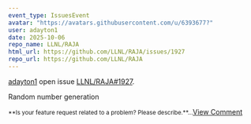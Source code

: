 ```yaml
---
event_type: IssuesEvent
avatar: "https://avatars.githubusercontent.com/u/6393677?"
user: adayton1
date: 2025-10-06
repo_name: LLNL/RAJA
html_url: https://github.com/LLNL/RAJA/issues/1927
repo_url: https://github.com/LLNL/RAJA
---
```


<a href='https://github.com/adayton1' target='_blank'>adayton1</a> open issue <a href='https://github.com/LLNL/RAJA/issues/1927' target='_blank'>LLNL/RAJA#1927</a>.

<p>Random number generation</p><small>**Is your feature request related to a problem? Please describe.**...</small><a href='https://github.com/LLNL/RAJA/issues/1927' target='_blank'>View Comment</a>